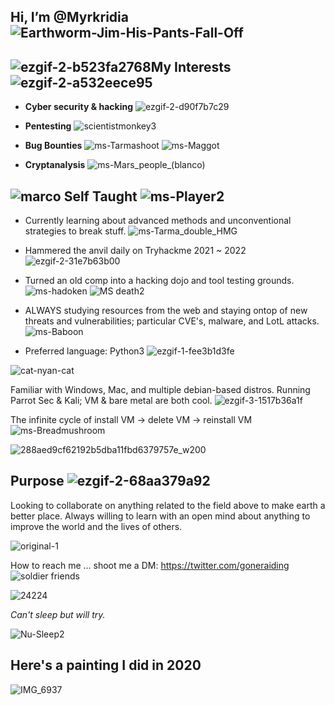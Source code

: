 Hi, I’m @Myrkridia ![Earthworm-Jim-His-Pants-Fall-Off](https://user-images.githubusercontent.com/88998826/135731766-502ccff0-7f93-4271-8ca1-19076476ed21.gif)
-

![ezgif-2-b523fa2768](https://github.com/Myrkridia/Myrkridia/assets/88998826/8b7f8be7-96a2-4c56-a75e-b7f1164a9e70)**My Interests**![ezgif-2-a532eece95](https://github.com/Myrkridia/Myrkridia/assets/88998826/ade85b30-314a-44b4-8525-3be44c6cecfe)
--

- **Cyber security & hacking** ![ezgif-2-d90f7b7c29](https://github.com/Myrkridia/Myrkridia/assets/88998826/054f4dd1-d1f5-4bb9-8dc6-df7945ff1d66)

- **Pentesting** ![scientistmonkey3](https://user-images.githubusercontent.com/88998826/136462990-46d2e2a5-f5f1-414b-b8c1-3b1475fd1aa6.gif)

- **Bug Bounties** ![ms-Tarmashoot](https://user-images.githubusercontent.com/88998826/135745500-f3d2bdef-380b-4950-bab4-691d8fcaad5a.gif) ![ms-Maggot](https://github.com/Myrkridia/Myrkridia/assets/88998826/73e781f3-7ebe-4023-af55-ffdef61cc96c)

- **Cryptanalysis** ![ms-Mars_people_(blanco)](https://user-images.githubusercontent.com/88998826/136474452-550ff2d2-ff09-4875-a14b-7912916a1cc9.gif)

![marco](https://github.com/Myrkridia/Myrkridia/assets/88998826/1ac0b8a1-98c6-4936-88e2-8284f32a1f5d) **Self Taught** ![ms-Player2](https://github.com/Myrkridia/Myrkridia/assets/88998826/e6c32e75-94cd-41db-a450-f2a9abeff101)
--
- Currently learning about advanced methods and unconventional strategies to break stuff. ![ms-Tarma_double_HMG](https://github.com/Myrkridia/Myrkridia/assets/88998826/05fdcb07-f214-407f-afa7-4fa306724f0a)

- Hammered the anvil daily on Tryhackme 2021 ~ 2022 ![ezgif-2-31e7b63b00](https://github.com/Myrkridia/Myrkridia/assets/88998826/1a48a574-4df3-4ff6-bd4d-fe53646ce091)

- Turned an old comp into a hacking dojo and tool testing grounds.![ms-hadoken](https://github.com/Myrkridia/Myrkridia/assets/88998826/982dcb12-7a30-4bed-a1af-b095441a5a02)
![MS death2](https://github.com/Myrkridia/Myrkridia/assets/88998826/84d9e29c-1cf6-41db-a6a6-9fdc3af25ab1)

- ALWAYS studying resources from the web and staying ontop of new threats and vulnerabilities; particular CVE's, malware, and LotL attacks. ![ms-Baboon](https://user-images.githubusercontent.com/88998826/136474582-e4807ef5-f377-4e79-b724-a88d5791bb2d.gif)

- Preferred language: Python3 ![ezgif-1-fee3b1d3fe](https://github.com/Myrkridia/Myrkridia/assets/88998826/5ed1a8c5-8ebe-4ded-9e15-ec7ac10df85f)

 
![cat-nyan-cat](https://github.com/Myrkridia/Myrkridia/assets/88998826/ffc8c5c8-bcab-4750-9d0b-9cb12416c641)


 Familiar with Windows, Mac, and multiple debian-based distros. Running Parrot Sec & Kali; VM & bare metal are both cool. ![ezgif-3-1517b36a1f](https://github.com/Myrkridia/Myrkridia/assets/88998826/bef0d8e0-743b-4aab-84ce-2b0bfde8d956)

 
 The infinite cycle of install VM -> delete VM -> reinstall VM ![ms-Breadmushroom](https://github.com/Myrkridia/Myrkridia/assets/88998826/0269863c-dfa9-4a33-8a13-377034a3a5a9)

 
 ![288aed9cf62192b5dba11fbd6379757e_w200](https://user-images.githubusercontent.com/88998826/182358560-937c1b2c-a9c7-4cef-af2b-02cd23e1ccde.gif)

**Purpose** ![ezgif-2-68aa379a92](https://github.com/Myrkridia/Myrkridia/assets/88998826/6235cb1f-3947-443e-b1de-cf601d5d78ca)
--

Looking to collaborate on anything related to the field above to make earth a better place. Always willing to learn with an open mind about anything to improve the world and the lives of others. 


![original-1](https://user-images.githubusercontent.com/88998826/182357870-5b05cf18-aa52-4cf2-9480-25bdf15c02e4.gif)


How to reach me ... shoot me a DM: https://twitter.com/goneraiding ![soldier friends](https://user-images.githubusercontent.com/88998826/136473525-297d613d-93eb-4c87-aa76-8f307032aff8.png)

![24224](https://github.com/Myrkridia/Myrkridia/assets/88998826/43296914-655c-47dc-a0c3-6bcbb85020f8)




*Can't sleep but will try.*

![Nu-Sleep2](https://user-images.githubusercontent.com/88998826/135747222-b54d0fb4-547e-4c71-ba8e-0520d9a8c222.gif)


Here's a painting I did in 2020
-
![IMG_6937](https://user-images.githubusercontent.com/88998826/136474847-df17b7c7-1049-4149-9e92-df64938aca98.jpg)







<!---
Myrkridia/Myrkridia is a ✨ special ✨ repository because its `README.md` (this file) appears on your GitHub profile.
You can click the Preview link to take a look at your changes.
--->
